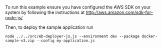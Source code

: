 To run this example ensure you have configured the AWS SDK on your system by following the instructions at http://aws.amazon.com/sdk-for-node-js/

Then, to deploy the sample application run

`node ../../src/eb-deployer-js.js --environment dev --package docker-sample-v3.zip --config my-application.js`